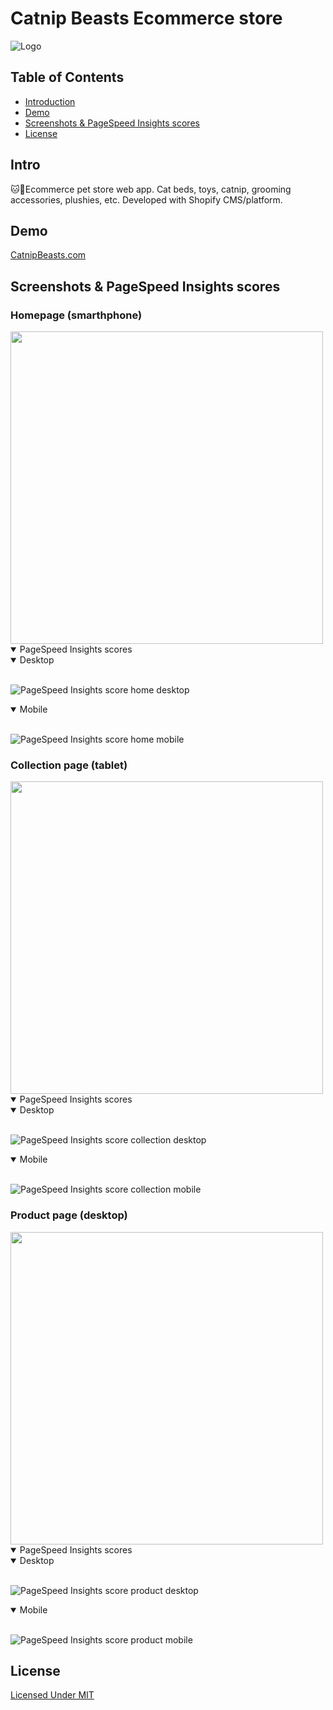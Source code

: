 # Catnip Beasts Ecommerce store

![Logo]

## Table of Contents

- [Introduction]
- [Demo]
- [Screenshots & PageSpeed Insights scores]
- [License]


## Intro

🐱🛒Ecommerce pet store web app. Cat beds, toys, catnip, grooming accessories, plushies, etc. Developed with Shopify CMS/platform.


## Demo
[CatnipBeasts.com]

## Screenshots & PageSpeed Insights scores

### Homepage (smarthphone)
<img src="/documentation/screenshots/homepage-phone.jpg" height="500"/>
<details open>
  <summary>PageSpeed Insights scores</summary>
<details open>
  <summary>Desktop</summary>
  <br/>

  ![PageSpeed Insights score home desktop]
</details>

<details open>
  <summary>Mobile</summary>
  <br/>

  ![PageSpeed Insights score home mobile]
</details>
</details>

### Collection page (tablet)
<img src="/documentation/screenshots/collection-tablet.jpg" height="500"/>
<details open>
  <summary>PageSpeed Insights scores</summary>
<details open>
  <summary>Desktop</summary>
  <br/>

  ![PageSpeed Insights score collection desktop]
</details>

<details open>
  <summary>Mobile</summary>
  <br/>

  ![PageSpeed Insights score collection mobile]
</details>
</details>

### Product page (desktop)
<img src="/documentation/screenshots/product-desktop.jpg" height="500"/>
<details open>
  <summary>PageSpeed Insights scores</summary>
<details open>
  <summary>Desktop</summary>
  <br/>

  ![PageSpeed Insights score product desktop]
</details>

<details open>
  <summary>Mobile</summary>
  <br/>

  ![PageSpeed Insights score product mobile]
</details>
</details>

## License
[Licensed Under MIT]

<!-- Links -->
  <!-- Header hero image -->
  [Logo]:/documentation/screenshots/catnipbeasts-devices-mockup.jpg

  <!-- Table of Contents -->
  [Introduction]:#Intro
  [Demo]:#demo
  [Screenshots & PageSpeed Insights scores]:#Screenshots-&-PageSpeed-Insights-scores
  [License]:#License


  <!-- Demo -->
  [CatnipBeasts.com]:https://catnipbeasts.com

  <!-- PSI scores -->
  [PageSpeed Insights score home desktop]:./documentation/reports/psi-audit-desktop.svg
  [PageSpeed Insights score home mobile]:./documentation/reports/psi-audit-mobile.svg
  [PageSpeed Insights score collection desktop]:./documentation/reports/psi-audit-desktop-2.svg
  [PageSpeed Insights score collection mobile]:./documentation/reports/psi-audit-mobile-2.svg
  [PageSpeed Insights score product desktop]:./documentation/reports/psi-audit-desktop-3.svg
  [PageSpeed Insights score product mobile]:./documentation/reports/psi-audit-mobile-3.svg

  <!-- License -->
  [Licensed Under MIT]:/license